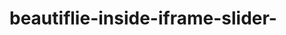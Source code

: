 # beautiflie-inside-iframe-slider-


<!DOCTYPE html PUBLIC "-//W3C//DTD XHTML 1.0 Transitional//EN" "http://www.w3.org/TR/xhtml1/DTD/xhtml1-transitional.dtd">
<html xmlns="http://www.w3.org/1999/xhtml">
<head>
<meta http-equiv="Content-Type" content="text/html; charset=utf-8" />
<title>haber sitesi</title>
	<style type="text/css">
		#sliderust{width: 1060px; height: 600px; border: 1px solid #A4A4A4;}
	#slideralt{ width:1060px; height:49px; border: 1px solid #A4A4A4; border-top: 0px;background-color: #1CE882; overflow: hidden; }
		ul{list-style: none; margin: 0; padding: 0;}
		li{display: block; width: 50px; height: 50px; font: 20px bold normal; float: left; line-height: 50px; text-align: center; color: #151515; cursor: pointer;}
		li:hover{background:#626262;}
		#slideraltdiv{height: 50px; width: 500px; margin: 0 auto;}
	</style>
	<script type="text/javascript">
	
		var zaman;
var resimler = new Array("url(sliderresimler/1.resim)", "url(sliderresimler/2.resim)", "url(sliderresimler/3.resim)", "url(sliderresimler/4.resim)", "url(sliderresimler/1.resim)","url(sliderresimler/1.resim)","url(sliderresimler/1.resim)","url(sliderresimler/1.resim)");
		function degis(x)
{
	window.clearInterval(zaman);
	for(var i=1;i<=10;i++)
	  {
		if(x==i)
		{document.getElementById("sayi"+i).style.background="red";
		document.getElementById("sliderust").style.background=resimler[6];
		}
	  }
		
	</script>
	
	</head>

<body onLoad="basla()">
	<div id="sliderust"></div>
	<div id="slideralt">
		<div id="slideraltdiv">
	<ul id="list" >
	    <li id="sayi1" onMouseOver="degis(1)">1</li>
		<li id="sayi2" onMouseOver="degis(2)">2</li>
		<li id="sayi3" onMouseOver="degis(3)">3</li>
		<li id="sayi4" onMouseOver="degis(4)">4</li>
		<li id="sayi5" onMouseOver="degis(5)">5</li>
		<li id="sayi6" onMouseOver="degis(6)">6</li>
		<li id="sayi7" onMouseOver="degis(7)">7</li>
		<li id="sayi8" onMouseOver="degis(8)">8</li>
		<li id="sayi9" onMouseOver="degis(9)">9</li>
		<li id="sayi10" onMouseOver="degis(10)">10</li>
	</ul>
	    </div>
	</div>
	
</body>
</html>
